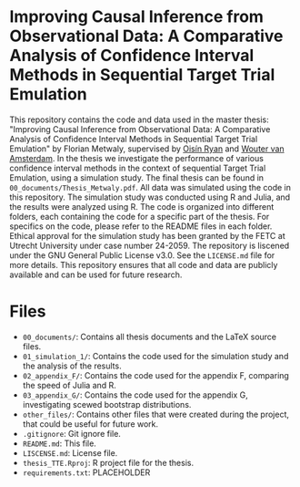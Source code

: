 # Improving Causal Inference from Observational Data: A Comparative Analysis of Confidence Interval Methods in Sequential Target Trial Emulation

This repository contains the code and data used in the master thesis: "Improving Causal Inference from Observational Data: A Comparative Analysis of Confidence Interval Methods in Sequential Target Trial Emulation" by Florian Metwaly, supervised by [Oisín Ryan](https://ryanoisin.github.io/) and [Wouter van Amsterdam](https://wvanamsterdam.com/). In the thesis we investigate the performance of various confidence interval methods in the context of sequential Target Trial Emulation, using a simulation study. The final thesis can be found in `00_documents/Thesis_Metwaly.pdf`.
All data was simulated using the code in this repository. The simulation study was conducted using R and Julia, and the results were analyzed using R. The code is organized into different folders, each containing the code for a specific part of the thesis. For specifics on the code, please refer to the README files in each folder.
Ethical approval for the simulation study has been granted by the FETC at Utrecht University under case number 24-2059.
The repository is liscened under the GNU General Public License v3.0. See the `LICENSE.md` file for more details. This repository ensures that all code and data are publicly available and can be used for future research.

# Files
- `00_documents/`: Contains all thesis documents and the LaTeX source files.
- `01_simulation_1/`: Contains the code used for the simulation study and the analysis of the results.
- `02_appendix_F/`: Contains the code used for the appendix F, comparing the speed of Julia and R.
- `03_appendix_G/`: Contains the code used for the appendix G, investigating scewed bootstrap distributions.
- `other_files/`: Contains other files that were created during the project, that could be useful for future work.
- `.gitignore`: Git ignore file.
- `README.md`: This file.
- `LISCENSE.md`: License file.
- `thesis_TTE.Rproj`: R project file for the thesis.
- `requirements.txt`: PLACEHOLDER


